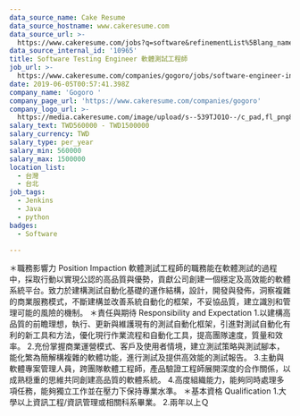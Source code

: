 ```yaml
---
data_source_name: Cake Resume
data_source_hostname: www.cakeresume.com
data_source_url: >-
  https://www.cakeresume.com/jobs?q=software&refinementList%5Blang_name%5D%5B0%5D=English&refinementList%5Bsalary_type%5D=per_year&range%5Bsalary_range%5D%5Bmin%5D=1000000&page=2
data_source_internal_id: '10965'
title: Software Testing Engineer 軟體測試工程師
job_url: >-
  https://www.cakeresume.com/companies/gogoro/jobs/software-engineer-in-test-software-test-engineer
date: 2019-06-05T00:57:41.398Z
company_name: 'Gogoro '
company_page_url: 'https://www.cakeresume.com/companies/gogoro'
company_logo_url: >-
  https://media.cakeresume.com/image/upload/s--539TJO1O--/c_pad,fl_png8,h_200,w_200/v1519962195/bs30ppqfsdpnhblxxk90.png
salary_text: TWD560000 - TWD1500000
salary_currency: TWD
salary_type: per_year
salary_min: 560000
salary_max: 1500000
location_list:
  - 台灣
  - 台北
job_tags:
  - Jenkins
  - Java
  - python
badges:
  - Software

---
```


＊職務影響力 Position Impaction 軟體測試工程師的職務能在軟體測試的過程中，採取行動以實現公認的高品質與優勢，貢獻公司創建一個穩定及高效能的軟體系統平台。致力於建構測試自動化基礎的運作結構，設計，開發與發佈，洞察複雜的商業服務模式，不斷建構並改善系統自動化的框架，不妥協品質，建立識別和管理可能的風險的機制。 ＊責任與期待 Responsibility and Expectation 1.以建構高品質的前瞻理想，執行、更新與維護現有的測試自動化框架，引進對測試自動化有利的新工具和方法，優化現行作業流程和自動化工具，提高團隊速度，質量和效率。 2.充份掌握商業運營模式、客戶及使用者情境，建立測試策略與測試腳本，能化繁為簡解構複雜的軟體功能，進行測試及提供高效能的測試報告。 3.主動與軟體專案管理人員，跨團隊軟體工程師，產品驗證工程師展開深度的合作關係，以成熟穏重的思維共同創建高品質的軟體系統。 4.高度組織能力，能夠同時處理多項任務，能夠獨立工作並在壓力下保持專業水準。 ＊基本資格 Qualification 1.大學以上資訊工程/資訊管理或相關科系畢業。 2.兩年以上Ｑ